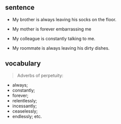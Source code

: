 ## sentence
* My brother is always leaving his socks on the floor.

* My mother is forever embarrassing me 

*  My colleague is constantly talking to me.

* My roommate is always leaving his dirty dishes.

## vocabulary
> Adverbs of perpetuity: 
* always; 
* constantly; 
* forever; 
* relentlessly; 
* incessantly; 
* ceaselessly; 
* endlessly; etc.